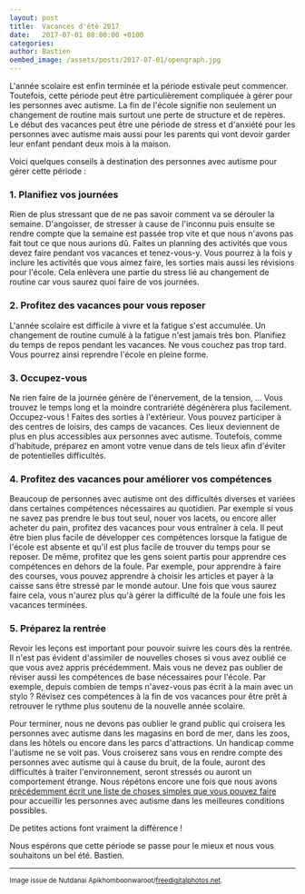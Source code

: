 ```yaml
---
layout: post
title:  Vacances d'été 2017
date:   2017-07-01 08:00:00 +0100
categories: 
author: Bastien
oembed_image: /assets/posts/2017-07-01/opengraph.jpg
---
```


L'année scolaire est enfin terminée et la période estivale peut commencer.
Toutefois, cette période peut être particulièrement compliquée à gérer pour les personnes avec autisme.
La fin de l'école signifie non seulement un changement de routine mais surtout une perte de structure et de repères.
Le début des vacances peut être une période de stress et d'anxiété pour les personnes avec autisme mais aussi pour les parents qui vont devoir
garder leur enfant pendant deux mois à la maison.

<amp-img class="left" width="300" height="304" src="/assets/posts/2017-07-01/ID-10038024.jpg" class="left" alt="ID-10038024"></amp-img>

Voici quelques conseils à destination des personnes avec autisme pour gérer cette période&nbsp;:

### 1. Planifiez vos journées
Rien de plus stressant que de ne pas savoir comment va se dérouler la semaine. D'angoisser, de stresser à cause de l'inconnu
puis ensuite se rendre compte que la semaine est passée trop vite et 
que nous n'avons pas fait tout ce que nous aurions dû. Faites un planning des activités que vous devez faire pendant vos vacances et tenez-vous-y.
Vous pourrez à la fois y inclure les activités que vous aimez faire, les sorties mais aussi les révisions pour l'école.
Cela enlèvera une partie du stress lié au changement de routine car vous saurez quoi faire de vos journées.

### 2. Profitez des vacances pour vous reposer
L'année scolaire est difficile à vivre et la fatigue s'est accumulée. Un changement de routine cumulé à la fatigue n'est jamais très bon.
Planifiez du temps de repos pendant les vacances. Ne vous couchez pas trop tard. Vous pourrez ainsi reprendre l'école en pleine forme.

### 3. Occupez-vous
Ne rien faire de la journée génère de l'énervement, de la tension, … Vous trouvez le temps long et la moindre contrariété
dégénèrera plus facilement.
  Occupez-vous ! Faites des sorties à l'extérieur.
Vous pouvez participer à des centres de loisirs, des camps de vacances. Ces lieux deviennent de plus en plus accessibles aux personnes avec autisme.
Toutefois, comme d'habitude, préparez en amont votre venue dans de tels lieux afin d'éviter de potentielles difficultés.

### 4. Profitez des vacances pour améliorer vos compétences
Beaucoup de personnes avec autisme ont des difficultés diverses et variées dans certaines compétences nécessaires au quotidien.
Par exemple si vous ne savez pas prendre le bus tout seul,
nouer vos lacets, ou encore aller acheter du pain, profitez des vacances pour vous entraîner à cela.
Il peut être bien plus facile de développer ces compétences lorsque la fatigue de l'école est absente et qu'il est plus facile de trouver du temps pour se reposer.
De même, profitez que les gens soient partis pour apprendre ces compétences en dehors de la foule. Par exemple, pour apprendre à faire des courses, vous pouvez apprendre
à choisir les articles et payer à la caisse sans être stressé par le monde autour. Une fois que vous saurez faire cela, vous n'aurez plus qu'à gérer la difficulté de la foule une fois les vacances terminées.

### 5. Préparez la rentrée
Revoir les leçons est important pour pouvoir suivre les cours dès la rentrée. Il n'est pas évident d'assimiler de nouvelles choses si vous avez oublié ce que vous avez appris précédemment.
Mais vous ne devez pas oublier de réviser aussi
les compétences de base nécessaires pour l'école. Par exemple, depuis combien de temps n'avez-vous pas écrit à la main avec un stylo&nbsp;?
Révisez ces compétences à la fin de vos vacances pour être prêt à retrouver le rythme plus soutenu de la nouvelle année scolaire.


Pour terminer, nous ne devons pas oublier le grand public qui croisera les personnes avec autisme
dans les magasins en bord de mer, dans les zoos, dans les hôtels ou encore dans les parcs d'attractions.
Un handicap comme l'autisme ne se voit pas. Vous croiserez sans vous en rendre compte des personnes avec autisme qui à cause du bruit, de la foule, auront des difficultés à traiter l'environnement,
seront stressés ou auront un comportement étrange.
Nous répétons encore une fois que nous avons <a href="/autisme/ce-que-vous-pouvez-faire-pour-construire-une-societe-inclusive">précédemment écrit une liste de choses simples que vous pouvez faire</a>
pour accueillir les personnes avec autisme dans les meilleures conditions possibles.

<p class="center big">De petites actions font vraiment la différence&nbsp;!</p>

Nous espérons que cette période se passe pour le mieux et nous vous souhaitons un bel été.
Bastien.

---
<small>Image issue de Nutdanai Apikhomboonwaroot/<a href="http://www.freedigitalphotos.net">freedigitalphotos.net</a>.</small>

